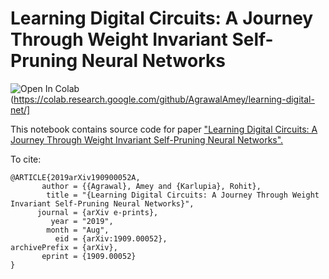 # Learning Digital Circuits: A Journey Through Weight Invariant Self-Pruning Neural Networks

![Open In Colab](https://colab.research.google.com/assets/colab-badge.svg)(https://colab.research.google.com/github/AgrawalAmey/learning-digital-net/]

This notebook contains source code for paper ["Learning Digital Circuits: A Journey Through Weight Invariant Self-Pruning Neural Networks".](https://arxiv.org/pdf/1909.00052.pdf)

To cite:

```
@ARTICLE{2019arXiv190900052A,
       author = {{Agrawal}, Amey and {Karlupia}, Rohit},
        title = "{Learning Digital Circuits: A Journey Through Weight Invariant Self-Pruning Neural Networks}",
      journal = {arXiv e-prints},
         year = "2019",
        month = "Aug",
          eid = {arXiv:1909.00052},
archivePrefix = {arXiv},
       eprint = {1909.00052}
}
```

